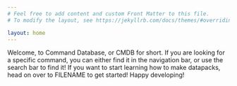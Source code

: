 ```yaml
---
# Feel free to add content and custom Front Matter to this file.
# To modify the layout, see https://jekyllrb.com/docs/themes/#overriding-theme-defaults

layout: home
---
```


Welcome, to Command Database, or CMDB for short. If you are looking for a specific command, you can either find it in the navigation bar, or use the search bar to find it! If you want to start learning how to make datapacks, head on over to FILENAME to get started! Happy developing!